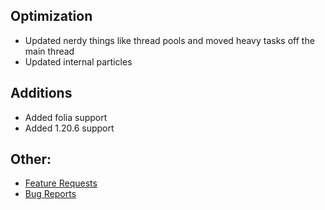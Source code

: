 ## Optimization
 * Updated nerdy things like thread pools and moved heavy tasks off the main thread
 * Updated internal particles

## Additions
 * Added folia support
 * Added 1.20.6 support

## Other:
* [Feature Requests](https://github.com/Crazy-Crew/CrazyEnchantments/issues)
* [Bug Reports](https://github.com/Crazy-Crew/CrazyEnchantments/issues)
